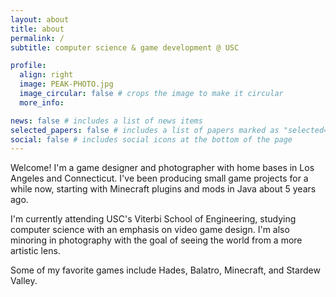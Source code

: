 ```yaml
---
layout: about
title: about
permalink: /
subtitle: computer science & game development @ USC

profile:
  align: right
  image: PEAK-PHOTO.jpg
  image_circular: false # crops the image to make it circular
  more_info:

news: false # includes a list of news items
selected_papers: false # includes a list of papers marked as "selected={true}"
social: false # includes social icons at the bottom of the page
---
```


Welcome! I'm a game designer and photographer with home bases in Los Angeles and Connecticut. I've been producing small game projects for a while now, starting with Minecraft plugins and mods in Java about 5 years ago.

I'm currently attending USC's Viterbi School of Engineering, studying computer science with an emphasis on video game design. I'm also minoring in photography with the goal of seeing the world from a more artistic lens.

Some of my favorite games include Hades, Balatro, Minecraft, and Stardew Valley.
